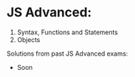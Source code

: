 # JS Advanced:

01. Syntax, Functions and Statements
02. Objects

Solutions from past JS Advanced exams:
 - Soon
